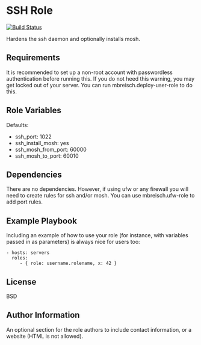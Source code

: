 SSH Role
=========

[![Build Status](https://travis-ci.org/mbreisch/ssh-role.svg?branch=master)](https://travis-ci.org/mbreisch/ssh-role)

Hardens the ssh daemon and optionally installs mosh.

Requirements
------------

It is recommended to set up a non-root account with passwordless authentication before running this. If you do not
heed this warning, you may get locked out of your server. You can run mbreisch.deploy-user-role to do this.

Role Variables
--------------

Defaults:
* ssh_port: 1022
* ssh_install_mosh: yes
* ssh_mosh_from_port: 60000
* ssh_mosh_to_port: 60010

Dependencies
------------

There are no dependencies. However, if using ufw or any firewall you will need to create rules for ssh and/or mosh.
You can use mbreisch.ufw-role to add port rules.

Example Playbook
----------------

Including an example of how to use your role (for instance, with variables passed in as parameters) is always nice for users too:

    - hosts: servers
      roles:
         - { role: username.rolename, x: 42 }

License
-------

BSD

Author Information
------------------

An optional section for the role authors to include contact information, or a website (HTML is not allowed).
